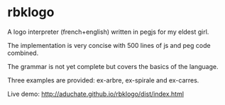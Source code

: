# rbklogo

A logo interpreter (french+english) written in pegjs for my eldest girl. 

The implementation is very concise with 500 lines of js and peg code combined.

The grammar is not yet complete but covers the basics of the language.

Three examples are provided: ex-arbre, ex-spirale and ex-carres.

Live demo: http://aduchate.github.io/rbklogo/dist/index.html
